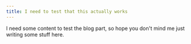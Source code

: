 ```yaml
---
title: I need to test that this actually works
---
```


I need some content to test the blog part, so hope you don't mind me just writing some stuff here. 